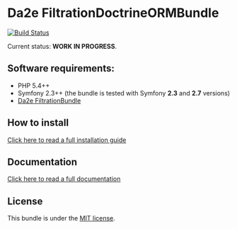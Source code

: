# Da2e FiltrationDoctrineORMBundle

[![Build Status](https://travis-ci.org/dmitrya2e/filtration-doctrine-orm-bundle.svg?branch=dev)](https://travis-ci.org/dmitrya2e/filtration-doctrine-orm-bundle)

Current status: **WORK IN PROGRESS**.

## Software requirements:

- PHP 5.4++
- Symfony 2.3++ (the bundle is tested with Symfony **2.3** and **2.7** versions)
- [Da2e FiltrationBundle](https://github.com/dmitrya2e/filtration-bundle)

## How to install

[Click here to read a full installation guide](Resources/docs/how-to-install.md)

## Documentation

[Click here to read a full documentation](Resources/docs/index.md)

## License

This bundle is under the [MIT license](LICENSE). 
